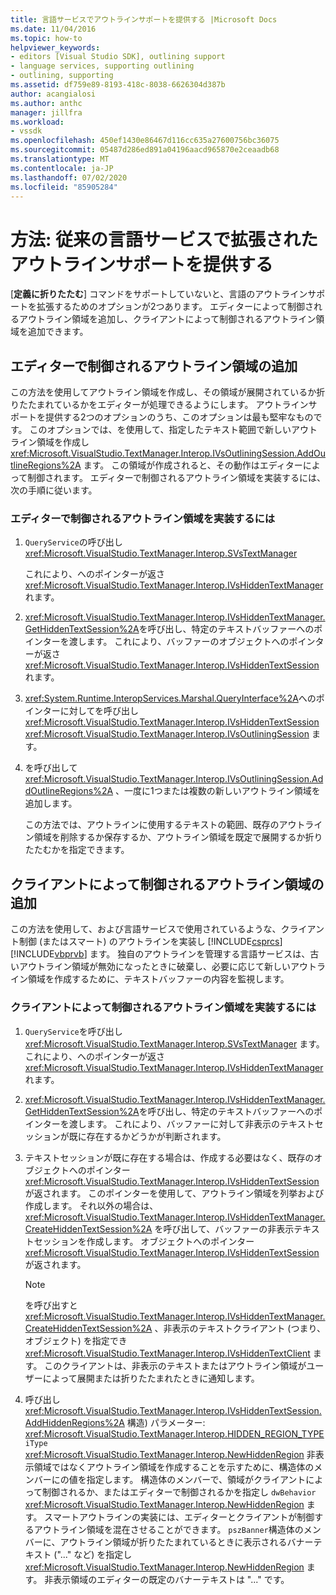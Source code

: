 ```yaml
---
title: 言語サービスでアウトラインサポートを提供する |Microsoft Docs
ms.date: 11/04/2016
ms.topic: how-to
helpviewer_keywords:
- editors [Visual Studio SDK], outlining support
- language services, supporting outlining
- outlining, supporting
ms.assetid: df759e89-8193-418c-8038-6626304d387b
author: acangialosi
ms.author: anthc
manager: jillfra
ms.workload:
- vssdk
ms.openlocfilehash: 450ef1430e86467d116cc635a27600756bc36075
ms.sourcegitcommit: 05487d286ed891a04196aacd965870e2ceaadb68
ms.translationtype: MT
ms.contentlocale: ja-JP
ms.lasthandoff: 07/02/2020
ms.locfileid: "85905284"
---
```

# <a name="how-to-provide-expanded-outlining-support-in-a-legacy-language-service"></a>方法: 従来の言語サービスで拡張されたアウトラインサポートを提供する
[**定義に折りたたむ**] コマンドをサポートしていないと、言語のアウトラインサポートを拡張するためのオプションが2つあります。 エディターによって制御されるアウトライン領域を追加し、クライアントによって制御されるアウトライン領域を追加できます。

## <a name="adding-editor-controlled-outline-regions"></a>エディターで制御されるアウトライン領域の追加
 この方法を使用してアウトライン領域を作成し、その領域が展開されているか折りたたまれているかをエディターが処理できるようにします。 アウトラインサポートを提供する2つのオプションのうち、このオプションは最も堅牢なものです。 このオプションでは、を使用して、指定したテキスト範囲で新しいアウトライン領域を作成し <xref:Microsoft.VisualStudio.TextManager.Interop.IVsOutliningSession.AddOutlineRegions%2A> ます。 この領域が作成されると、その動作はエディターによって制御されます。 エディターで制御されるアウトライン領域を実装するには、次の手順に従います。

### <a name="to-implement-an-editor-controlled-outline-region"></a>エディターで制御されるアウトライン領域を実装するには

1. `QueryService`の呼び出し<xref:Microsoft.VisualStudio.TextManager.Interop.SVsTextManager>

     これにより、へのポインターが返さ <xref:Microsoft.VisualStudio.TextManager.Interop.IVsHiddenTextManager> れます。

2. <xref:Microsoft.VisualStudio.TextManager.Interop.IVsHiddenTextManager.GetHiddenTextSession%2A>を呼び出し、特定のテキストバッファーへのポインターを渡します。 これにより、バッファーのオブジェクトへのポインターが返さ <xref:Microsoft.VisualStudio.TextManager.Interop.IVsHiddenTextSession> れます。

3. <xref:System.Runtime.InteropServices.Marshal.QueryInterface%2A>へのポインターに対してを呼び出し <xref:Microsoft.VisualStudio.TextManager.Interop.IVsHiddenTextSession> <xref:Microsoft.VisualStudio.TextManager.Interop.IVsOutliningSession> ます。

4. を呼び出して <xref:Microsoft.VisualStudio.TextManager.Interop.IVsOutliningSession.AddOutlineRegions%2A> 、一度に1つまたは複数の新しいアウトライン領域を追加します。

     この方法では、アウトラインに使用するテキストの範囲、既存のアウトライン領域を削除するか保存するか、アウトライン領域を既定で展開するか折りたたむかを指定できます。

## <a name="add-client-controlled-outline-regions"></a>クライアントによって制御されるアウトライン領域の追加
 この方法を使用して、および言語サービスで使用されているような、クライアント制御 (またはスマート) のアウトラインを実装し [!INCLUDE[csprcs](../../data-tools/includes/csprcs_md.md)] [!INCLUDE[vbprvb](../../code-quality/includes/vbprvb_md.md)] ます。 独自のアウトラインを管理する言語サービスは、古いアウトライン領域が無効になったときに破棄し、必要に応じて新しいアウトライン領域を作成するために、テキストバッファーの内容を監視します。

### <a name="to-implement-a-client-controlled-outline-region"></a>クライアントによって制御されるアウトライン領域を実装するには

1. `QueryService`を呼び出し <xref:Microsoft.VisualStudio.TextManager.Interop.SVsTextManager> ます。 これにより、へのポインターが返さ <xref:Microsoft.VisualStudio.TextManager.Interop.IVsHiddenTextManager> れます。

2. <xref:Microsoft.VisualStudio.TextManager.Interop.IVsHiddenTextManager.GetHiddenTextSession%2A>を呼び出し、特定のテキストバッファーへのポインターを渡します。 これにより、バッファーに対して非表示のテキストセッションが既に存在するかどうかが判断されます。

3. テキストセッションが既に存在する場合は、作成する必要はなく、既存のオブジェクトへのポインター <xref:Microsoft.VisualStudio.TextManager.Interop.IVsHiddenTextSession> が返されます。 このポインターを使用して、アウトライン領域を列挙および作成します。 それ以外の場合は、 <xref:Microsoft.VisualStudio.TextManager.Interop.IVsHiddenTextManager.CreateHiddenTextSession%2A> を呼び出して、バッファーの非表示テキストセッションを作成します。 オブジェクトへのポインター <xref:Microsoft.VisualStudio.TextManager.Interop.IVsHiddenTextSession> が返されます。

    > [!NOTE]
    > を呼び出すと <xref:Microsoft.VisualStudio.TextManager.Interop.IVsHiddenTextManager.CreateHiddenTextSession%2A> 、非表示のテキストクライアント (つまり、オブジェクト) を指定でき <xref:Microsoft.VisualStudio.TextManager.Interop.IVsHiddenTextClient> ます。 このクライアントは、非表示のテキストまたはアウトライン領域がユーザーによって展開または折りたたまれたときに通知します。

4. 呼び出し <xref:Microsoft.VisualStudio.TextManager.Interop.IVsHiddenTextSession.AddHiddenRegions%2A> 構造) パラメーター: <xref:Microsoft.VisualStudio.TextManager.Interop.HIDDEN_REGION_TYPE> `iType` <xref:Microsoft.VisualStudio.TextManager.Interop.NewHiddenRegion> 非表示領域ではなくアウトライン領域を作成することを示すために、構造体のメンバーにの値を指定します。 構造体のメンバーで、領域がクライアントによって制御されるか、またはエディターで制御されるかを指定し `dwBehavior` <xref:Microsoft.VisualStudio.TextManager.Interop.NewHiddenRegion> ます。 スマートアウトラインの実装には、エディターとクライアントが制御するアウトライン領域を混在させることができます。 `pszBanner`構造体のメンバーに、アウトライン領域が折りたたまれているときに表示されるバナーテキスト ("..." など) を指定し <xref:Microsoft.VisualStudio.TextManager.Interop.NewHiddenRegion> ます。 非表示領域のエディターの既定のバナーテキストは "..." です。
